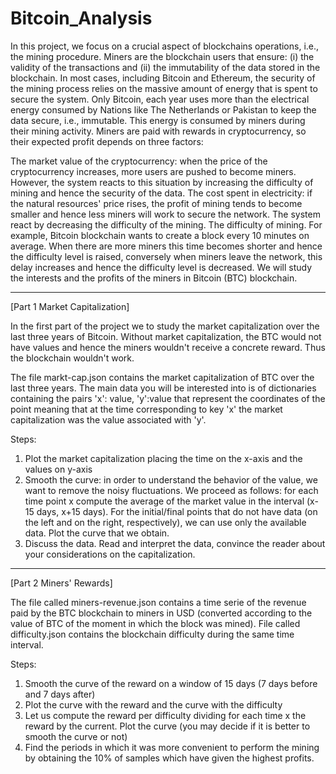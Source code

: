 # Bitcoin_Analysis

In this project, we focus on a crucial aspect of blockchains operations, i.e., the mining procedure. Miners are the blockchain users that ensure: (i) the validity of the transactions and (ii) the immutability of the data stored in the blockchain. In most cases, including Bitcoin and Ethereum, the security of the mining process relies on the massive amount of energy that is spent to secure the system. Only Bitcoin, each year uses more than the electrical energy consumed by Nations like The Netherlands or Pakistan to keep the data secure, i.e., immutable. This energy is consumed by miners during their mining activity. Miners are paid with rewards in cryptocurrency, so their expected profit depends on three factors:

The market value of the cryptocurrency: when the price of the cryptocurrency increases, more users are pushed to become miners. However, the system reacts to this situation by increasing the difficulty of mining and hence the security of the data.
The cost spent in electricity: if the natural resources' price rises, the profit of mining tends to become smaller and hence less miners will work to secure the network. The system react by decreasing the difficulty of the mining.
The difficulty of mining. For example, Bitcoin blockchain wants to create a block every 10 minutes on average. When there are more miners this time becomes shorter and hence the difficulty level is raised, conversely when miners leave the network, this delay increases and hence the difficulty level is decreased. 
We will study the interests and the profits of the miners in Bitcoin  (BTC) blockchain.

__________________________________________________________

[Part 1 Market Capitalization]

In the first part of the project we to study the market capitalization over the last three years of Bitcoin. Without market capitalization, the BTC would not have values and hence the miners wouldn't receive a concrete reward. Thus the blockchain wouldn't work. 

The file markt-cap.json contains the market capitalization of BTC over the last three years.  The main data you will be interested into is of dictionaries containing the pairs 'x': value, 'y':value that represent the coordinates of the point meaning that at the time corresponding to key 'x' the market capitalization was the value associated with 'y'. 

Steps:

1. Plot the market capitalization placing the time on the x-axis and the values on y-axis
2. Smooth the curve: in order to understand the behavior of the value, we want to remove the noisy fluctuations. We proceed as follows: for each time point x compute the average of the market value in the interval (x-15 days, x+15 days). For the initial/final points that do not have data (on the left and on the right, respectively), we can use only the available data. Plot the curve that we obtain.
3. Discuss the data. Read and interpret the data, convince the reader about your considerations on the capitalization. 

____________________________________________________________

[Part 2 Miners' Rewards] 

The file called miners-revenue.json contains a time serie of the revenue paid by the BTC blockchain to miners in USD (converted according to the value of BTC of the moment in which the block was mined). File called difficulty.json contains the blockchain difficulty during the same time interval. 

Steps:

1. Smooth the curve of the reward on a window of 15 days (7 days before and 7 days after)
2. Plot the curve with the reward and the curve with the difficulty
3. Let us compute the reward per difficulty dividing for each time x the reward by the current. Plot the curve (you may decide if it is better to smooth the curve or not)
4. Find the periods in which it was more convenient to perform the mining by obtaining the 10% of samples which have given the highest profits. 
